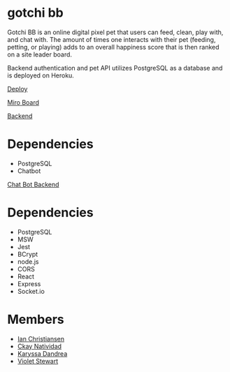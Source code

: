 # gotchi bb

Gotchi BB is an online digital pixel pet that users can feed, clean, play with, and chat with. The amount of times one interacts with their pet (feeding, petting, or playing) adds to an overall happiness score that is then ranked on a site leader board.

Backend authentication and pet API utilizes PostgreSQL as a database and is deployed on Heroku.

[Deploy](https://gotchi-bb.netlify.app/)

[Miro Board](https://miro.com/app/board/uXjVO-XjP74=/?share_link_id=170071917030)

[Backend](https://github.com/Tamagotchi-Clone/gotchi-bb-backend)

# Dependencies
- PostgreSQL
- Chatbot

[Chat Bot Backend](https://github.com/Tamagotchi-Clone/bot-backend)

# Dependencies

- PostgreSQL
- MSW
- Jest
- BCrypt
- node.js
- CORS
- React
- Express
- Socket.io

# Members
- [Ian Christiansen](https://github.com/ian-ch-jsx)
- [Ckay Natividad](https://github.com/ckaynatividad)
- [Karyssa Dandrea](https://github.com/karyssa-dandrea)
- [Violet Stewart](https://github.com/VioletKatrinStewart)
